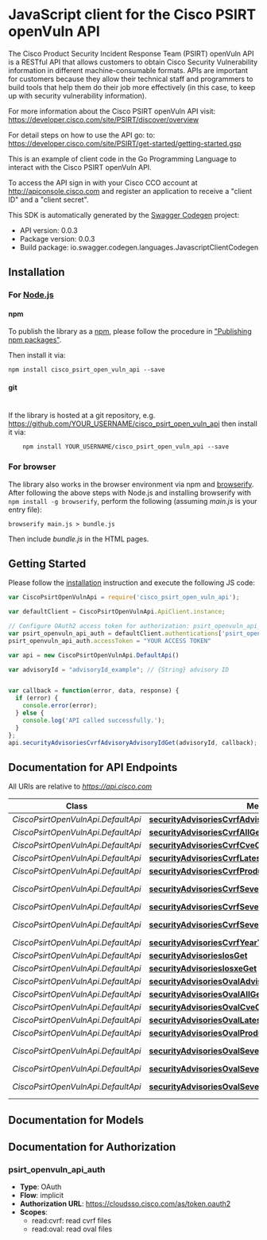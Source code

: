 # JavaScript client for the Cisco PSIRT openVuln API 
The Cisco Product Security Incident Response Team (PSIRT) openVuln API is a RESTful API that allows customers to obtain Cisco Security Vulnerability information in different machine-consumable formats. APIs are important for customers because they allow their technical staff and programmers to build tools that help them do their job more effectively (in this case, to keep up with security vulnerability information).

For more information about the Cisco PSIRT openVuln API visit: https://developer.cisco.com/site/PSIRT/discover/overview

For detail steps on how to use the API go: to: https://developer.cisco.com/site/PSIRT/get-started/getting-started.gsp

This is an example of client code in the Go Programming Language to interact with the Cisco PSIRT openVuln API.

To access the API sign in with your Cisco CCO account at http://apiconsole.cisco.com and register an application to receive a "client ID" and a "client secret".

This SDK is automatically generated by the [Swagger Codegen](https://github.com/swagger-api/swagger-codegen) project:

- API version: 0.0.3
- Package version: 0.0.3
- Build package: io.swagger.codegen.languages.JavascriptClientCodegen

## Installation

### For [Node.js](https://nodejs.org/)

#### npm

To publish the library as a [npm](https://www.npmjs.com/),
please follow the procedure in ["Publishing npm packages"](https://docs.npmjs.com/getting-started/publishing-npm-packages).

Then install it via:

```shell
npm install cisco_psirt_open_vuln_api --save
```

#### git
#
If the library is hosted at a git repository, e.g.
https://github.com/YOUR_USERNAME/cisco_psirt_open_vuln_api
then install it via:

```shell
    npm install YOUR_USERNAME/cisco_psirt_open_vuln_api --save
```

### For browser

The library also works in the browser environment via npm and [browserify](http://browserify.org/). After following
the above steps with Node.js and installing browserify with `npm install -g browserify`,
perform the following (assuming *main.js* is your entry file):

```shell
browserify main.js > bundle.js
```

Then include *bundle.js* in the HTML pages.

## Getting Started

Please follow the [installation](#installation) instruction and execute the following JS code:

```javascript
var CiscoPsirtOpenVulnApi = require('cisco_psirt_open_vuln_api');

var defaultClient = CiscoPsirtOpenVulnApi.ApiClient.instance;

// Configure OAuth2 access token for authorization: psirt_openvuln_api_auth
var psirt_openvuln_api_auth = defaultClient.authentications['psirt_openvuln_api_auth'];
psirt_openvuln_api_auth.accessToken = "YOUR ACCESS TOKEN"

var api = new CiscoPsirtOpenVulnApi.DefaultApi()

var advisoryId = "advisoryId_example"; // {String} advisory ID


var callback = function(error, data, response) {
  if (error) {
    console.error(error);
  } else {
    console.log('API called successfully.');
  }
};
api.securityAdvisoriesCvrfAdvisoryAdvisoryIdGet(advisoryId, callback);

```

## Documentation for API Endpoints

All URIs are relative to *https://api.cisco.com*

Class | Method | HTTP request | Description
------------ | ------------- | ------------- | -------------
*CiscoPsirtOpenVulnApi.DefaultApi* | [**securityAdvisoriesCvrfAdvisoryAdvisoryIdGet**](docs/DefaultApi.md#securityAdvisoriesCvrfAdvisoryAdvisoryIdGet) | **GET** /security/advisories/cvrf/advisory/{advisory_id} | 
*CiscoPsirtOpenVulnApi.DefaultApi* | [**securityAdvisoriesCvrfAllGet**](docs/DefaultApi.md#securityAdvisoriesCvrfAllGet) | **GET** /security/advisories/cvrf/all | 
*CiscoPsirtOpenVulnApi.DefaultApi* | [**securityAdvisoriesCvrfCveCveIdGet**](docs/DefaultApi.md#securityAdvisoriesCvrfCveCveIdGet) | **GET** /security/advisories/cvrf/cve/{cve_id} | 
*CiscoPsirtOpenVulnApi.DefaultApi* | [**securityAdvisoriesCvrfLatestNumberGet**](docs/DefaultApi.md#securityAdvisoriesCvrfLatestNumberGet) | **GET** /security/advisories/cvrf/latest/{number} | 
*CiscoPsirtOpenVulnApi.DefaultApi* | [**securityAdvisoriesCvrfProductGet**](docs/DefaultApi.md#securityAdvisoriesCvrfProductGet) | **GET** /security/advisories/cvrf/product | 
*CiscoPsirtOpenVulnApi.DefaultApi* | [**securityAdvisoriesCvrfSeveritySeverityFirstpublishedGet**](docs/DefaultApi.md#securityAdvisoriesCvrfSeveritySeverityFirstpublishedGet) | **GET** /security/advisories/cvrf/severity/{severity}/firstpublished | 
*CiscoPsirtOpenVulnApi.DefaultApi* | [**securityAdvisoriesCvrfSeveritySeverityGet**](docs/DefaultApi.md#securityAdvisoriesCvrfSeveritySeverityGet) | **GET** /security/advisories/cvrf/severity/{severity} | 
*CiscoPsirtOpenVulnApi.DefaultApi* | [**securityAdvisoriesCvrfSeveritySeverityLastpublishedGet**](docs/DefaultApi.md#securityAdvisoriesCvrfSeveritySeverityLastpublishedGet) | **GET** /security/advisories/cvrf/severity/{severity}/lastpublished | 
*CiscoPsirtOpenVulnApi.DefaultApi* | [**securityAdvisoriesCvrfYearYearGet**](docs/DefaultApi.md#securityAdvisoriesCvrfYearYearGet) | **GET** /security/advisories/cvrf/year/{year} | 
*CiscoPsirtOpenVulnApi.DefaultApi* | [**securityAdvisoriesIosGet**](docs/DefaultApi.md#securityAdvisoriesIosGet) | **GET** /security/advisories/ios | 
*CiscoPsirtOpenVulnApi.DefaultApi* | [**securityAdvisoriesIosxeGet**](docs/DefaultApi.md#securityAdvisoriesIosxeGet) | **GET** /security/advisories/iosxe | 
*CiscoPsirtOpenVulnApi.DefaultApi* | [**securityAdvisoriesOvalAdvisoryAdvisoryIdGet**](docs/DefaultApi.md#securityAdvisoriesOvalAdvisoryAdvisoryIdGet) | **GET** /security/advisories/oval/advisory/{advisory_id} | 
*CiscoPsirtOpenVulnApi.DefaultApi* | [**securityAdvisoriesOvalAllGet**](docs/DefaultApi.md#securityAdvisoriesOvalAllGet) | **GET** /security/advisories/oval/all | 
*CiscoPsirtOpenVulnApi.DefaultApi* | [**securityAdvisoriesOvalCveCveIdGet**](docs/DefaultApi.md#securityAdvisoriesOvalCveCveIdGet) | **GET** /security/advisories/oval/cve/{cve_id} | 
*CiscoPsirtOpenVulnApi.DefaultApi* | [**securityAdvisoriesOvalLatestNumberGet**](docs/DefaultApi.md#securityAdvisoriesOvalLatestNumberGet) | **GET** /security/advisories/oval/latest/{number} | 
*CiscoPsirtOpenVulnApi.DefaultApi* | [**securityAdvisoriesOvalProductGet**](docs/DefaultApi.md#securityAdvisoriesOvalProductGet) | **GET** /security/advisories/oval/product | 
*CiscoPsirtOpenVulnApi.DefaultApi* | [**securityAdvisoriesOvalSeveritySeverityFirstpublishedGet**](docs/DefaultApi.md#securityAdvisoriesOvalSeveritySeverityFirstpublishedGet) | **GET** /security/advisories/oval/severity/{severity}/firstpublished | 
*CiscoPsirtOpenVulnApi.DefaultApi* | [**securityAdvisoriesOvalSeveritySeverityGet**](docs/DefaultApi.md#securityAdvisoriesOvalSeveritySeverityGet) | **GET** /security/advisories/oval/severity/{severity} | 
*CiscoPsirtOpenVulnApi.DefaultApi* | [**securityAdvisoriesOvalSeveritySeverityLastpublishedGet**](docs/DefaultApi.md#securityAdvisoriesOvalSeveritySeverityLastpublishedGet) | **GET** /security/advisories/oval/severity/{severity}/lastpublished | 


## Documentation for Models



## Documentation for Authorization


### psirt_openvuln_api_auth

- **Type**: OAuth
- **Flow**: implicit
- **Authorization URL**: https://cloudsso.cisco.com/as/token.oauth2
- **Scopes**: 
  - read:cvrf: read cvrf files
  - read:oval: read oval files


